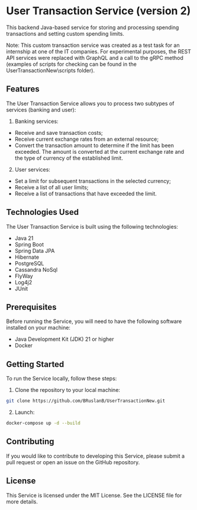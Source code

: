 # User Transaction Service (version 2)
This backend Java-based service for storing and processing spending transactions and setting custom spending limits.

Note: This custom transaction service was created as a test task for an internship at one of the IT companies. For experimental purposes, the REST API services were replaced with GraphQL and a call to the gRPC method (examples of scripts for checking can be found in the UserTransactionNew\scripts folder).

## Features
The User Transaction Service allows you to process two subtypes of services (banking and user):

1. Banking services:
* Receive and save transaction costs;
* Receive current exchange rates from an external resource;
* Convert the transaction amount to determine if the limit has been exceeded. The amount is converted at the current exchange rate and the type of currency of the established limit.
2. User services:
* Set a limit for subsequent transactions in the selected currency;
* Receive a list of all user limits;
* Receive a list of transactions that have exceeded the limit.

## Technologies Used
The User Transaction Service is built using the following technologies:

* Java 21
* Spring Boot
* Spring Data JPA
* Hibernate
* PostgreSQL
* Cassandra NoSql
* FlyWay
* Log4j2
* JUnit

## Prerequisites
Before running the Service, you will need to have the following software installed on your machine:

* Java Development Kit (JDK) 21 or higher
* Docker

## Getting Started
To run the Service locally, follow these steps:

1. Clone the repository to your local machine:
```bash
git clone https://github.com/BRuslanB/UserTransactionNew.git
```
2. Launch:
```bash
docker-compose up -d --build
```

## Contributing
If you would like to contribute to developing this Service, please submit a pull request or open an issue on the GitHub repository.

## License
This Service is licensed under the MIT License. See the LICENSE file for more details.
